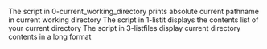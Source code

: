 The script in 0-current_working_directory prints absolute current pathname in current working directory
The script in 1-listit displays the contents list of your current directory
The script in 3-listfiles display current directory contents in a long format
